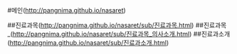 #메인(http://pangnima.github.io/nasaret)

##진료과목(http://pangnima.github.io/nasaret/sub/진료과목.html)
##진료과목_(http://pangnima.github.io/nasaret/sub/진료과목_의사소개.html)
##진료과소개(http://pangnima.github.io/nasaret/sub/진료과소개.html)
